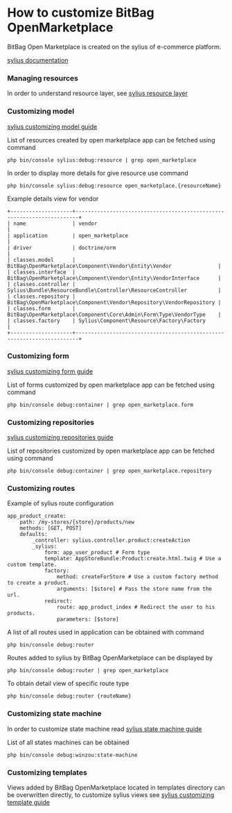 # How to customize BitBag OpenMarketplace

BitBag Open Marketplace is created on the sylius of e-commerce platform.

[sylius documentation](https://docs.sylius.com/en/latest/index.html#)

### Managing resources

In order to understand resource layer, see [sylius resource layer](https://sylius-older.readthedocs.io/en/latest/book/resource_layer.html)

### Customizing model

[sylius customizing model guide](https://sylius-older.readthedocs.io/en/latest/customization/model.html)

List of resources created by open marketplace app can be fetched using command

```php bin/console sylius:debug:resource | grep open_marketplace```

In order to display more details for give resource use command 

```php bin/console sylius:debug:resource open_marketplace.{resourceName}```

Example details view for vendor
```
+--------------------+-----------------------------------------------------------------------+
| name               | vendor                                                              |
| application        | open_marketplace                                                    |
| driver             | doctrine/orm                                                        |
| classes.model      | BitBag\OpenMarketplace\Component\Vendor\Entity\Vendor               |
| classes.interface  | BitBag\OpenMarketplace\Component\Vendor\Entity\VendorInterface      |
| classes.controller | Sylius\Bundle\ResourceBundle\Controller\ResourceController          |
| classes.repository | BitBag\OpenMarketplace\Component\Vendor\Repository\VendorRepository |
| classes.form       | BitBag\OpenMarketplace\Component\Core\Admin\Form\Type\VendorType    |
| classes.factory    | Sylius\Component\Resource\Factory\Factory                           |
+--------------------+-----------------------------------------------------------------------+
```


### Customizing form

[sylius customizing form guide](https://sylius-older.readthedocs.io/en/latest/customization/form.html)

List of forms customized by open marketplace app can be fetched using command

```php bin/console debug:container | grep open_marketplace.form```

### Customizing repositories

[sylius customizing repositories guide](https://sylius-older.readthedocs.io/en/latest/customization/repository.html)

List of repositories customized by open marketplace app can be fetched using command

```php bin/console debug:container | grep open_marketplace.repository```

### Customizing routes 

Example of sylius route configuration
```
app_product_create:
    path: /my-stores/{store}/products/new 
    methods: [GET, POST]
    defaults:
        _controller: sylius.controller.product:createAction
        _sylius:
            form: app_user_product # Form type
            template: AppStoreBundle:Product:create.html.twig # Use a custom template.
            factory:
                method: createForStore # Use a custom factory method to create a product.
                arguments: [$store] # Pass the store name from the url.
            redirect:
                route: app_product_index # Redirect the user to his products.
                parameters: [$store]
```

A list of all routes used in application can be obtained with command 

```php bin/console debug:router```

Routes added to sylius by BitBag OpenMarketplace can be displayed by

```php bin/console debug:router | grep open_marketplace```

To obtain detail view of specific route type

```php bin/console debug:router {routeName}```


### Customizing state machine 

In order to customize state machine read [sylius state machine guide](https://sylius-older.readthedocs.io/en/latest/customization/state_machine.html)

List of all states machines can be obtained

```php bin/console debug:winzou:state-machine```


### Customizing templates 

Views added by BitBag OpenMarketplace located in templates directory can be overwritten directly,
to customize sylius views see [sylius customizing template guide](https://sylius-older.readthedocs.io/en/latest/customization/template.html)

